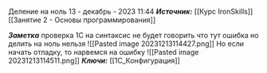 
Деление на ноль
 13 - декабрь - 2023  11:44 
***Источник:***  [[Курс IronSkills]] [[Занятие 2 - Основы программирования]]

***Заметка*** 
проверка 1С на синтаксис не будет говорить что тут ошибка
но делить на ноль нельзя
![[Pasted image 20231213114427.png]]
Но если начать отладку, то нарвемся на ошибку
![[Pasted image 20231213114511.png]]
***Ключи:*** [[1С_Конфигурация]]
